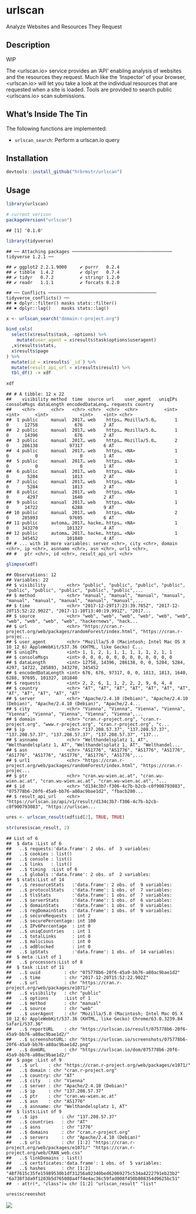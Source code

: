 
# urlscan

Analyze Websites and Resources They Request

## Description

WIP

The \<urlscan.io\> service provides an ‘API’ enabling analysis of
websites and the resources they request. Much like the ‘Inspector’ of
your browser, \<urlscan.io\> will let you take a look at the individual
resources that are requested when a site is loaded. Tools are provided
to search public \<urlscans.io\> scan submissions.

## What’s Inside The Tin

The following functions are implemented:

  - `urlscan_search`: Perform a urlscan.io query

## Installation

``` r
devtools::install_github("hrbrmstr/urlscan")
```

## Usage

``` r
library(urlscan)

# current verison
packageVersion("urlscan")
```

    ## [1] '0.1.0'

``` r
library(tidyverse)
```

    ## ── Attaching packages ────────────────────────────────────── tidyverse 1.2.1 ──

    ## ✔ ggplot2 2.2.1.9000     ✔ purrr   0.2.4     
    ## ✔ tibble  1.4.2          ✔ dplyr   0.7.4     
    ## ✔ tidyr   0.7.2          ✔ stringr 1.2.0     
    ## ✔ readr   1.1.1          ✔ forcats 0.2.0

    ## ── Conflicts ───────────────────────────────────────── tidyverse_conflicts() ──
    ## ✖ dplyr::filter() masks stats::filter()
    ## ✖ dplyr::lag()    masks stats::lag()

``` r
x <- urlscan_search("domain:r-project.org")

bind_cols(
  select(x$results$task, -options) %>% 
    mutate(user_agent = x$results$task$options$useragent)
  ,x$results$stats, 
  x$results$page
) %>% 
  mutate(id = x$results$`_id`) %>% 
  mutate(result_api_url = x$results$result) %>% 
  tbl_df() -> xdf

xdf
```

    ## # A tibble: 12 x 22
    ##    visibility method  time  source url    user_agent   uniqIPs consoleMsgs dataLength encodedDataLeng… requests country
    ##    <chr>      <chr>   <chr> <chr>  <chr>  <chr>          <int>       <int>      <int>            <int>    <int> <chr>  
    ##  1 public     manual  2017… web    https… Mozilla/5.0…       1           0      12758              676        2 AT     
    ##  2 public     manual  2017… web    https… Mozilla/5.0…       1           0      14396              676        2 AT     
    ##  3 public     manual  2017… web    https… Mozilla/5.0…       2           0     286138            97317        6 AT     
    ##  4 public     manual  2017… web    https… <NA>               1           0          0                0        1 AT     
    ##  5 public     manual  2017… web    https… <NA>               1           0          0                0        1 AT     
    ##  6 public     manual  2017… web    https… <NA>               1           0       5284             1813        2 AT     
    ##  7 public     manual  2017… web    https… <NA>               1           0       5284             1813        2 AT     
    ##  8 public     manual  2017… web    https… <NA>               1           0       4297             1640        2 AT     
    ##  9 public     manual  2017… web    https… <NA>               1           0      14722             6288        9 AT     
    ## 10 public     manual  2017… web    https… <NA>               2           0     285893            97695        6 AT     
    ## 11 public     automa… 2017… hacke… https… <NA>               1           0     343270           101327        4 AT     
    ## 12 public     automa… 2017… hacke… https… <NA>               1           0     345452           101840        4 AT     
    ## # ... with 10 more variables: server <chr>, city <chr>, domain <chr>, ip <chr>, asnname <chr>, asn <chr>, url1 <chr>,
    ## #   ptr <chr>, id <chr>, result_api_url <chr>

``` r
glimpse(xdf)
```

    ## Observations: 12
    ## Variables: 22
    ## $ visibility        <chr> "public", "public", "public", "public", "public", "public", "public", "public", "public",...
    ## $ method            <chr> "manual", "manual", "manual", "manual", "manual", "manual", "manual", "manual", "manual",...
    ## $ time              <chr> "2017-12-29T17:23:39.785Z", "2017-12-20T15:52:22.902Z", "2017-11-10T13:40:19.991Z", "2017...
    ## $ source            <chr> "web", "web", "web", "web", "web", "web", "web", "web", "web", "web", "hackernews", "hack...
    ## $ url               <chr> "https://cran.r-project.org/web/packages/randomForest/index.html", "https://cran.r-projec...
    ## $ user_agent        <chr> "Mozilla/5.0 (Macintosh; Intel Mac OS X 10_12_6) AppleWebKit/537.36 (KHTML, like Gecko) C...
    ## $ uniqIPs           <int> 1, 1, 2, 1, 1, 1, 1, 1, 1, 2, 1, 1
    ## $ consoleMsgs       <int> 0, 0, 0, 0, 0, 0, 0, 0, 0, 0, 0, 0
    ## $ dataLength        <int> 12758, 14396, 286138, 0, 0, 5284, 5284, 4297, 14722, 285893, 343270, 345452
    ## $ encodedDataLength <int> 676, 676, 97317, 0, 0, 1813, 1813, 1640, 6288, 97695, 101327, 101840
    ## $ requests          <int> 2, 2, 6, 1, 1, 2, 2, 2, 9, 6, 4, 4
    ## $ country           <chr> "AT", "AT", "AT", "AT", "AT", "AT", "AT", "AT", "AT", "AT", "AT", "AT"
    ## $ server            <chr> "Apache/2.4.10 (Debian)", "Apache/2.4.10 (Debian)", "Apache/2.4.10 (Debian)", "Apache/2.4...
    ## $ city              <chr> "Vienna", "Vienna", "Vienna", "Vienna", "Vienna", "Vienna", "Vienna", "Vienna", "Vienna",...
    ## $ domain            <chr> "cran.r-project.org", "cran.r-project.org", "www.r-project.org", "cran.r-project.org", "c...
    ## $ ip                <chr> "137.208.57.37", "137.208.57.37", "137.208.57.37", "137.208.57.37", "137.208.57.37", "137...
    ## $ asnname           <chr> "Welthandelsplatz 1, AT", "Welthandelsplatz 1, AT", "Welthandelsplatz 1, AT", "Welthandel...
    ## $ asn               <chr> "AS1776", "AS1776", "AS1776", "AS1776", "AS1776", "AS1776", "AS1776", "AS1776", "AS1776",...
    ## $ url1              <chr> "https://cran.r-project.org/web/packages/randomForest/index.html", "https://cran.r-projec...
    ## $ ptr               <chr> "cran.wu-wien.ac.at", "cran.wu-wien.ac.at", "cran.wu-wien.ac.at", "cran.wu-wien.ac.at", "...
    ## $ id                <chr> "d134c3b7-f306-4c7b-b2cb-c0f900793083", "075778b6-20f6-45a9-bb76-a80ac9bae1d2", "fbacb280...
    ## $ result_api_url    <chr> "https://urlscan.io/api/v1/result/d134c3b7-f306-4c7b-b2cb-c0f900793083", "https://urlscan...

``` r
ures <- urlscan_result(xdf$id[2], TRUE, TRUE)

str(ures$scan_result, 2)
```

    ## List of 6
    ##  $ data :List of 6
    ##   ..$ requests:'data.frame': 2 obs. of  3 variables:
    ##   ..$ cookies : list()
    ##   ..$ console : list()
    ##   ..$ links   : list()
    ##   ..$ timing  :List of 6
    ##   ..$ globals :'data.frame': 2 obs. of  2 variables:
    ##  $ stats:List of 14
    ##   ..$ resourceStats   :'data.frame': 2 obs. of  9 variables:
    ##   ..$ protocolStats   :'data.frame': 1 obs. of  7 variables:
    ##   ..$ tlsStats        :'data.frame': 1 obs. of  7 variables:
    ##   ..$ serverStats     :'data.frame': 1 obs. of  6 variables:
    ##   ..$ domainStats     :'data.frame': 1 obs. of  9 variables:
    ##   ..$ regDomainStats  :'data.frame': 1 obs. of  9 variables:
    ##   ..$ secureRequests  : int 2
    ##   ..$ securePercentage: int 100
    ##   ..$ IPv6Percentage  : int 0
    ##   ..$ uniqCountries   : int 1
    ##   ..$ totalLinks      : int 0
    ##   ..$ malicious       : int 0
    ##   ..$ adBlocked       : int 0
    ##   ..$ ipStats         :'data.frame': 1 obs. of  14 variables:
    ##  $ meta :List of 1
    ##   ..$ processors:List of 8
    ##  $ task :List of 11
    ##   ..$ uuid         : chr "075778b6-20f6-45a9-bb76-a80ac9bae1d2"
    ##   ..$ time         : chr "2017-12-20T15:52:22.902Z"
    ##   ..$ url          : chr "https://cran.r-project.org/web/packages/e1071/"
    ##   ..$ visibility   : chr "public"
    ##   ..$ options      :List of 1
    ##   ..$ method       : chr "manual"
    ##   ..$ source       : chr "web"
    ##   ..$ userAgent    : chr "Mozilla/5.0 (Macintosh; Intel Mac OS X 10_12_6) AppleWebKit/537.36 (KHTML, like Gecko) Chrome/63.0.3239.84 Safari/537.36"
    ##   ..$ reportURL    : chr "https://urlscan.io/result/075778b6-20f6-45a9-bb76-a80ac9bae1d2/"
    ##   ..$ screenshotURL: chr "https://urlscan.io/screenshots/075778b6-20f6-45a9-bb76-a80ac9bae1d2.png"
    ##   ..$ domURL       : chr "https://urlscan.io/dom/075778b6-20f6-45a9-bb76-a80ac9bae1d2/"
    ##  $ page :List of 9
    ##   ..$ url    : chr "https://cran.r-project.org/web/packages/e1071/"
    ##   ..$ domain : chr "cran.r-project.org"
    ##   ..$ country: chr "AT"
    ##   ..$ city   : chr "Vienna"
    ##   ..$ server : chr "Apache/2.4.10 (Debian)"
    ##   ..$ ip     : chr "137.208.57.37"
    ##   ..$ ptr    : chr "cran.wu-wien.ac.at"
    ##   ..$ asn    : chr "AS1776"
    ##   ..$ asnname: chr "Welthandelsplatz 1, AT"
    ##  $ lists:List of 9
    ##   ..$ ips         : chr "137.208.57.37"
    ##   ..$ countries   : chr "AT"
    ##   ..$ asns        : chr "1776"
    ##   ..$ domains     : chr "cran.r-project.org"
    ##   ..$ servers     : chr "Apache/2.4.10 (Debian)"
    ##   ..$ urls        : chr [1:2] "https://cran.r-project.org/web/packages/e1071/" "https://cran.r-project.org/web/CRAN_web.css"
    ##   ..$ linkDomains : list()
    ##   ..$ certificates:'data.frame': 1 obs. of  5 variables:
    ##   ..$ hashes      : chr [1:2] "48f7615c35fe15989530b1df31256a02340bed62069275c534a4222791eb23b2" "6a738f3da9f1203b5d765088a4ff4e4ac36c59fad008f450b808354d9625bc51"
    ##  - attr(*, "class")= chr [1:2] "urlscan_result" "list"

``` r
ures$screenshot
```

![](/var/folders/1w/2d82v7ts3gs98tc6v772h8s40000gp/T//RtmpdPM7M1/file16085246d6ab0.png)<!-- -->
